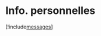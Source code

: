 # Info. personnelles

[!include[messages](infopersonnelles.messages.autogen.md)]















































































